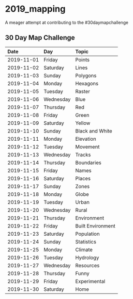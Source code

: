 # 2019_mapping

A meager attempt at contributing to the #30daymapchallenge


## 30 Day Map Challenge

| Date       | Day       | Topic             |
| :--------- | :-------- | :---------------- |
| 2019-11-01 | Friday    | Points            |
| 2019-11-02 | Saturday  | Lines             |
| 2019-11-03 | Sunday    | Polygons          |
| 2019-11-04 | Monday    | Hexagons          |
| 2019-11-05 | Tuesday   | Raster            |
| 2019-11-06 | Wednesday | Blue              |
| 2019-11-07 | Thursday  | Red               |
| 2019-11-08 | Friday    | Green             |
| 2019-11-09 | Saturday  | Yellow            |
| 2019-11-10 | Sunday    | Black and White   |
| 2019-11-11 | Monday    | Elevation         |
| 2019-11-12 | Tuesday   | Movement          |
| 2019-11-13 | Wednesday | Tracks            |
| 2019-11-14 | Thursday  | Boundaries        |
| 2019-11-15 | Friday    | Names             |
| 2019-11-16 | Saturday  | Places            |
| 2019-11-17 | Sunday    | Zones             |
| 2019-11-18 | Monday    | Globe             |
| 2019-11-19 | Tuesday   | Urban             |
| 2019-11-20 | Wednesday | Rural             |
| 2019-11-21 | Thursday  | Environment       |
| 2019-11-22 | Friday    | Built Environment |
| 2019-11-23 | Saturday  | Population        |
| 2019-11-24 | Sunday    | Statistics        |
| 2019-11-25 | Monday    | Climate           |
| 2019-11-26 | Tuesday   | Hydrology         |
| 2019-11-27 | Wednesday | Resources         |
| 2019-11-28 | Thursday  | Funny             |
| 2019-11-29 | Friday    | Experimental      |
| 2019-11-30 | Saturday  | Home              |
